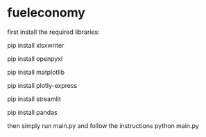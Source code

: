 ﻿# fueleconomy

first install the required libraries:

pip install xlsxwriter

pip install openpyxl

pip install matplotlib

pip install plotly-express

pip install streamlit

pip install pandas


then simply run main.py and follow the instructions
python main.py
